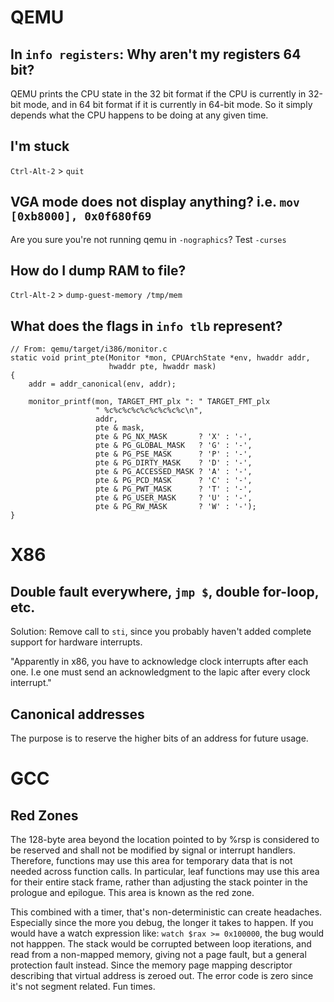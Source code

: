 
# QEMU

## In `info registers`: Why aren't my registers 64 bit?

QEMU prints the CPU state in the 32 bit format if the CPU is
currently in 32-bit mode, and in 64 bit format if it is currently
in 64-bit mode. So it simply depends what the CPU happens to be
doing at any given time.

## I'm stuck

`Ctrl-Alt-2` > `quit`

## VGA mode does not display anything? i.e. `mov [0xb8000], 0x0f680f69`

Are you sure you're not running qemu in `-nographics`? Test `-curses`

## How do I dump RAM to file?

`Ctrl-Alt-2` > `dump-guest-memory /tmp/mem`

## What does the flags in `info tlb` represent?

```
// From: qemu/target/i386/monitor.c
static void print_pte(Monitor *mon, CPUArchState *env, hwaddr addr,
                      hwaddr pte, hwaddr mask)
{
    addr = addr_canonical(env, addr);

    monitor_printf(mon, TARGET_FMT_plx ": " TARGET_FMT_plx
                   " %c%c%c%c%c%c%c%c%c\n",
                   addr,
                   pte & mask,
                   pte & PG_NX_MASK       ? 'X' : '-',
                   pte & PG_GLOBAL_MASK   ? 'G' : '-',
                   pte & PG_PSE_MASK      ? 'P' : '-',
                   pte & PG_DIRTY_MASK    ? 'D' : '-',
                   pte & PG_ACCESSED_MASK ? 'A' : '-',
                   pte & PG_PCD_MASK      ? 'C' : '-',
                   pte & PG_PWT_MASK      ? 'T' : '-',
                   pte & PG_USER_MASK     ? 'U' : '-',
                   pte & PG_RW_MASK       ? 'W' : '-');
}
```

# X86

## Double fault everywhere, `jmp $`, double for-loop, etc.

Solution: Remove call to `sti`, since you probably haven't added complete
support for hardware interrupts.

"Apparently in x86, you have to acknowledge clock interrupts after each one. I.e
one must send an acknowledgment to the lapic after every clock interrupt."

## Canonical addresses

The purpose is to reserve the higher bits of an address for future usage.

# GCC

## Red Zones

The 128-byte area beyond the location pointed to by %rsp is considered
to be reserved and shall not be modified by signal or interrupt
handlers. Therefore, functions may use this area for temporary data that
is not needed across function calls. In particular, leaf functions may
use this area for their entire stack frame, rather than adjusting the
stack pointer in the prologue and epilogue. This area is known as the
red zone.

This combined with a timer, that's non-deterministic can create headaches.
Especially since the more you debug, the longer it takes to happen. If you would
have a watch expression like: `watch $rax >= 0x100000`, the bug would not
happpen. The stack would be corrupted between loop iterations, and read from a
non-mapped memory, giving not a page fault, but a general protection fault
instead. Since the memory page mapping descriptor describing that virtual
address is zeroed out. The error code is zero since it's not segment related.
Fun times.
